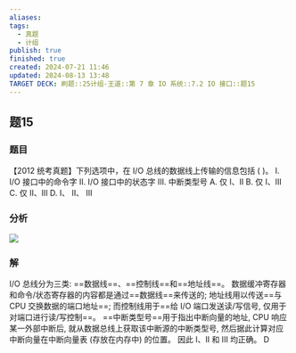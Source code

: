 ```yaml
---
aliases: 
tags:
  - 真题
  - 计组
publish: true
finished: true
created: 2024-07-21 11:46
updated: 2024-08-13 13:48
TARGET DECK: 刷题::25计组-王道::第 7 章 IO 系统::7.2 IO 接口::题15
---
```


## 题15
### 题目
【2012 统考真题】下列选项中，在 I/O 总线的数据线上传输的信息包括 ( )。
I. I/O 接口中的命令字 
II. I/O 接口中的状态字 
III. 中断类型号
A. 仅 I、II B. 仅 I、III C. 仅 II、III D. I、 II、 III
### 分析
![](https://img.hwenyi.live/202408121640981.webp)
### 解
I/O 总线分为三类: ==数据线==、==控制线==和==地址线==。
数据缓冲寄存器和命令/状态寄存器的内容都是通过==数据线==来传送的; 
地址线用以传送==与 CPU 交换数据的端口地址==; 
而控制线用于==给 I/O 端口发送读/写信号, 仅用于对端口进行读/写控制==。
==中断类型号==用于指出中断向量的地址, CPU 响应某一外部中断后, 就从数据总线上获取该中断源的中断类型号, 然后据此计算对应中断向量在中断向量表 (存放在内存中) 的位置。
因此 I、II 和 III 均正确。
D


